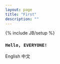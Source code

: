 ```yaml
---
layout: page
title: "First"
description: ""
---
```

{% include JB/setup %}
### `Hello, EVERYONE!`
English
中文
